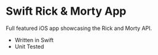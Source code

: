 # Swift Rick & Morty App

Full featured iOS app showcasing the Rick and Morty API.

- Written in Swift
- Unit Tested
